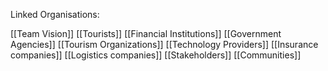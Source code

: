 Linked Organisations:

[[Team Vision]]
[[Tourists]]
[[Financial Institutions]]
[[Government Agencies]]
[[Tourism Organizations]]
[[Technology Providers]]
[[Insurance companies]]
[[Logistics companies]]
[[Stakeholders]]
[[Communities]]
